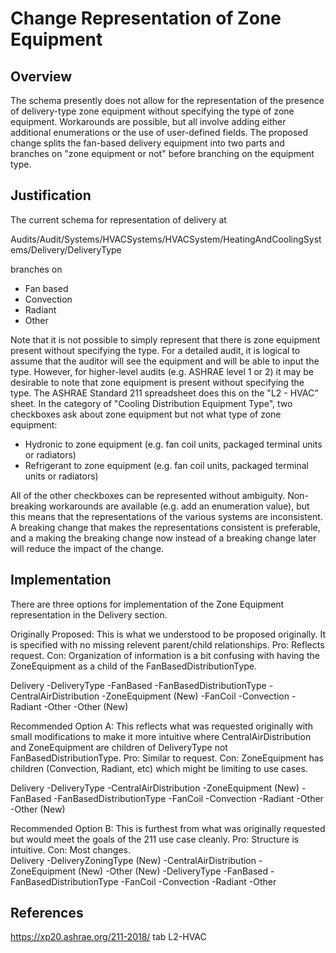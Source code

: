 # Change Representation of Zone Equipment #

## Overview ##
The schema presently does not allow for the representation of the presence of delivery-type zone equipment without specifying the type of zone equipment. Workarounds are possible, but all involve adding either additional enumerations or the use of user-defined fields. The proposed change splits the fan-based delivery equipment into two parts and branches on "zone equipment or not" before branching on the equipment type. 

## Justification ##
The current schema for representation of delivery at

Audits/Audit/Systems/HVACSystems/HVACSystem/HeatingAndCoolingSystems/Delivery/DeliveryType

branches on

  * Fan based
  * Convection
  * Radiant 
  * Other

Note that it is not possible to simply represent that there is zone equipment present without specifying the type. For a detailed audit, it is logical to assume that the auditor will see the equipment and will be able to input the type. However, for higher-level audits (e.g. ASHRAE level 1 or 2) it may be desirable to note that zone equipment is present without specifying the type. The ASHRAE Standard 211 spreadsheet does this on the "L2 - HVAC" sheet. In the category of "Cooling Distribution Equipment Type", two checkboxes ask about zone equipment but not what type of zone equipment:

  * Hydronic to zone equipment (e.g. fan coil units, packaged terminal units or radiators)
  * Refrigerant to zone equipment (e.g. fan coil units, packaged terminal units or radiators)

All of the other checkboxes can be represented without ambiguity. Non-breaking workarounds are available (e.g. add an enumeration value), but this means that the representations of the various systems are inconsistent. A breaking change that makes the representations consistent is preferable, and a making the breaking change now instead of a breaking change later will reduce the impact of the change.

## Implementation ##
There are three options for implementation of the Zone Equipment representation in the Delivery section. 

Originally Proposed: This is what we understood to be proposed originally. It is specified with no missing relevent parent/child relationships. Pro: Reflects request. Con: Organization of information is a bit confusing with having the ZoneEquipment as a child of the  FanBasedDistributionType.

Delivery
	-DeliveryType
    -FanBased
      -FanBasedDistributionType
        -CentralAirDistribution 
        -ZoneEquipment (New)
          -FanCoil
          -Convection
          -Radiant
          -Other
        -Other (New)

Recommended Option A: This reflects what was requested originally with small modifications to make it more intuitive where CentralAirDistribution and ZoneEquipment are children of DeliveryType not FanBasedDistributionType. Pro: Similar to request. Con: ZoneEquipment has children (Convection, Radiant, etc) which might be limiting to use cases. 

Delivery
	-DeliveryType
		-CentralAirDistribution 
		-ZoneEquipment (New)
			-FanBased
				-FanBasedDistributionType 
					-FanCoil
			-Convection
			-Radiant
			-Other
		-Other (New)

Recommended Option B: This is furthest from what was originally requested but would meet the goals of the 211 use case cleanly. Pro: Structure is intuitive. Con: Most changes.   		
Delivery
	-DeliveryZoningType (New)
		-CentralAirDistribution 
		-ZoneEquipment (New)
		-Other (New)
	-DeliveryType
		-FanBased
			-FanBasedDistributionType 
				-FanCoil
		-Convection
		-Radiant
		-Other

## References ##
https://xp20.ashrae.org/211-2018/ tab L2-HVAC